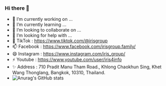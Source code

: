 ### Hi there 👋
- 🔭 I’m currently working on ...
- 🌱 I’m currently learning ...
- 👯 I’m looking to collaborate on ...
- 🤔 I’m looking for help with ...
- 💬  TikTok : https://www.tiktok.com/@irisgroup
- 📫   Facebook : https://www.facebook.com/irisgroup.family/
- 😄  Instagram : https://www.instagram.com/iris_group/
- ⚡  Youtube : https://www.youtube.com/user/iris4info
- ✨  Address : 710 Pradit Manu Tham Road., Khlong Chaokhun Sing, Khet Wang Thonglang, Bangkok, 10310, Thailand.
- ![Anurag's GitHub stats](https://github-readme-stats.vercel.app/api?username=anuraghazra&show_icons=true)



